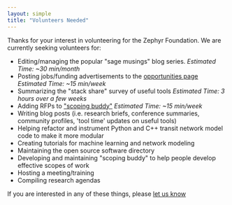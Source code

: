 ```yaml
---
layout: simple
title: "Volunteers Needed"
---
```


Thanks for your interest in volunteering for the Zephyr Foundation. We are currently seeking volunteers for:

 - Editing/managing the popular "sage musings" blog series. *Estimated Time: ~30 min/month*
 - Posting jobs/funding advertisements to the [opportunities page](http://zephyrtransport.org/opportunities) *Estimated Time: ~15 min/week*  
 - Summarizing the "stack share" survey of useful tools *Estimated Time: 3 hours over a few weeks*  
 - Adding RFPs to ["scoping buddy"](https://zephyrtransport.github.io/scoping-buddy/) *Estimated Time: ~15 min/week*   
 - Writing blog posts (i.e. research briefs, conference summaries, community profiles, 'tool time' updates on useful tools)  
 - Helping refactor and instrument Python and C++ transit network model code to make it more modular  
 - Creating tutorials for machine learning and network modeling  
 - Maintaining the open source software directory  
 - Developing and maintaining "scoping buddy" to help people develop effective scopes of work   
 - Hosting a meeting/training 
 - Compiling research agendas  
 
If you are interested in any of these things, please [let us know](mailto://info@zephyrtransport.org)

